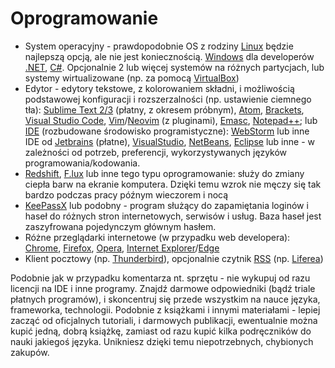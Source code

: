 # Oprogramowanie

- System operacyjny - prawdopodobnie OS z rodziny [Linux](https://en.wikipedia.org/wiki/Linux) będzie najlepszą opcją, ale nie jest koniecznością. [Windows](https://en.wikipedia.org/wiki/Microsoft_Windows) dla developerów [.NET](https://en.wikipedia.org/wiki/.NET_Framework), [C#](https://en.wikipedia.org/wiki/C_Sharp_(programming_language)). Opcjonalnie 2 lub więcej systemów na różnych partycjach, lub systemy wirtualizowane (np. za pomocą [VirtualBox](https://www.virtualbox.org/))
- Edytor - edytory tekstowe, z kolorowaniem składni, i możliwością podstawowej konfiguracji i rozszerzalności (np. ustawienie ciemnego tła): [Sublime Text 2/3](https://sublimetext.com/) (płatny, z okresem próbnym), [Atom](https://atom.io/), [Brackets](http://brackets.io/), [Visual Studio Code](https://code.visualstudio.com/), [Vim](http://www.vim.org/)/[Neovim](https://neovim.io/) (z pluginami), [Emasc](https://www.gnu.org/software/emacs/), [Notepad++](https://notepad-plus-plus.org/); lub [IDE](https://en.wikipedia.org/wiki/Integrated_development_environment) (rozbudowane środowisko programistyczne): [WebStorm](https://www.jetbrains.com/webstorm/) lub inne IDE od [Jetbrains](https://www.jetbrains.com/) (płatne), [VisualStudio](https://www.visualstudio.com/), [NetBeans](https://netbeans.org/), [Eclipse](https://eclipse.org/) lub inne - w zależności od potrzeb, preferencji, wykorzystywanych języków programowania/kodowania.
- [Redshift](http://jonls.dk/redshift/), [F.lux](https://justgetflux.com/) lub inne tego typu oprogramowanie: służy do zmiany ciepła barw na ekranie komputera. Dzięki temu wzrok nie męczy się tak bardzo podczas pracy późnym wieczorem i nocą
- [KeePassX](https://www.keepassx.org/) lub podobny - program służący do zapamiętania loginów i haseł do różnych stron internetowych, serwisów i usług. Baza haseł jest zaszyfrowana pojedynczym głównym hasłem.
- Różne przeglądarki internetowe (w przypadku web developera): [Chrome](https://www.google.com/chrome/browser/desktop/), [Firefox](https://www.mozilla.org/pl/firefox/new/), [Opera](http://www.opera.com/), [Internet Explorer](https://www.microsoft.com/en-us/download/internet-explorer.aspx)/[Edge](https://www.microsoft.com/en-us/windows/microsoft-edge)
- Klient pocztowy (np. [Thunderbird](https://www.mozilla.org/en-US/thunderbird/)), opcjonalnie czytnik [RSS](https://en.wikipedia.org/wiki/RSS) (np. [Liferea](https://lzone.de/liferea/))

Podobnie jak w przypadku komentarza nt. sprzętu - nie wykupuj od razu licencji na IDE i inne programy. Znajdź darmowe odpowiedniki (bądź triale płatnych programów), i skoncentruj się przede wszystkim na nauce języka, frameworka, technologii. Podobnie z książkami i innymi materiałami - lepiej zacząć od oficjalnych tutoriali, i darmowych publikacji, ewentualnie można kupić jedną, dobrą książkę, zamiast od razu kupić kilka podręczników do nauki jakiegoś języka. Unikniesz dzięki temu niepotrzebnych, chybionych zakupów.
